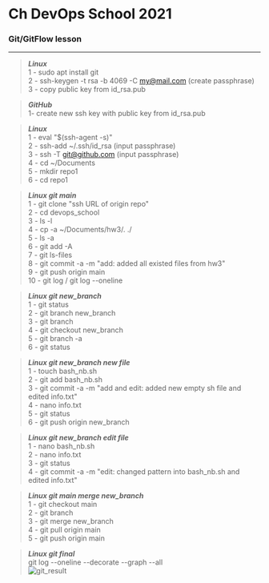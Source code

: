 # Ch DevOps School 2021
### Git/GitFlow lesson
---


> ***Linux***  
1 - sudo apt install git  
2 - ssh-keygen -t rsa -b 4069 -C my@mail.com (create passphrase)  
3 - copy public key from id_rsa.pub  

> ***GitHub***  
1- create new ssh key with public key from id_rsa.pub   

> ***Linux***  
1 - eval "$(ssh-agent -s)"  
2 - ssh-add ~/.ssh/id_rsa (input passphrase)  
3 - ssh -T git@github.com (input passphrase)  
4 - cd ~/Documents  
5 - mkdir repo1  
6 - cd repo1  

> ***Linux git main***  
1 - git clone "ssh URL of origin repo"  
2 - cd devops_school  
3 - ls -l  
4 - cp -a ~/Documents/hw3/. ./  
5 - ls -a  
6 - git add -A  
7 - git ls-files  
8 - git commit -a -m "add: added all existed files from hw3"  
9 - git push origin main  
10 - git log / git log --oneline  

> ***Linux git new_branch***  
1 - git status  
2 - git branch new_branch  
3 - git branch  
4 - git checkout new_branch  
5 - git branch -a  
6 - git status  

> ***Linux git new_branch new file***  
1 - touch bash_nb.sh  
2 - git add bash_nb.sh   
3 - git commit -a -m "add and edit: added new empty sh file and edited info.txt"  
4 - nano info.txt  
5 - git status  
6 - git push origin new_branch  

> ***Linux git new_branch edit file***  
1 - nano bash_nb.sh  
2 - nano info.txt  
3 - git status  
4 - git commit -a -m "edit: changed pattern into  bash_nb.sh and edited info.txt"  

> ***Linux git main merge new_branch***  
1 - git checkout main  
2 - git branch  
3 - git merge new_branch  
4 - git pull origin main  
5 - git push origin main  

> ***Linux git final***  
git log --oneline --decorate --graph --all  
![git_result](https://user-images.githubusercontent.com/29982996/144261260-93831bc7-a612-4537-9a54-06726a3774e8.png)
